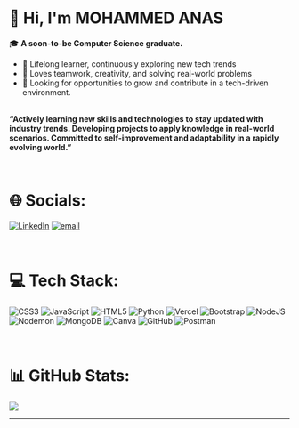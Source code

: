 <br><br>
# 👋 Hi, I'm MOHAMMED ANAS


🎓 **A soon-to-be Computer Science graduate.**  
- 🧠 Lifelong learner, continuously exploring new tech trends
- 🤝 Loves teamwork, creativity, and solving real-world problems
- 🌟 Looking for opportunities to grow and contribute in a tech-driven environment. <br><br>


**“Actively learning new skills and technologies to stay updated with industry trends. Developing projects to apply knowledge in real-world scenarios. Committed to self-improvement and adaptability in a rapidly evolving world.”**

<br>

# 🌐 Socials:
[![LinkedIn](https://img.shields.io/badge/LinkedIn-%230077B5.svg?logo=linkedin&logoColor=white)](https://linkedin.com/in/mohammedanas16) [![email](https://img.shields.io/badge/Email-D14836?logo=gmail&logoColor=white)](mailto:anasali0029) 


<br>

# 💻 Tech Stack:
![CSS3](https://img.shields.io/badge/css3-%231572B6.svg?style=for-the-badge&logo=css3&logoColor=white) ![JavaScript](https://img.shields.io/badge/javascript-%23323330.svg?style=for-the-badge&logo=javascript&logoColor=%23F7DF1E) ![HTML5](https://img.shields.io/badge/html5-%23E34F26.svg?style=for-the-badge&logo=html5&logoColor=white) ![Python](https://img.shields.io/badge/python-3670A0?style=for-the-badge&logo=python&logoColor=ffdd54) ![Vercel](https://img.shields.io/badge/vercel-%23000000.svg?style=for-the-badge&logo=vercel&logoColor=white) ![Bootstrap](https://img.shields.io/badge/bootstrap-%238511FA.svg?style=for-the-badge&logo=bootstrap&logoColor=white) ![NodeJS](https://img.shields.io/badge/node.js-6DA55F?style=for-the-badge&logo=node.js&logoColor=white) ![Nodemon](https://img.shields.io/badge/NODEMON-%23323330.svg?style=for-the-badge&logo=nodemon&logoColor=%BBDEAD) ![MongoDB](https://img.shields.io/badge/MongoDB-%234ea94b.svg?style=for-the-badge&logo=mongodb&logoColor=white) ![Canva](https://img.shields.io/badge/Canva-%2300C4CC.svg?style=for-the-badge&logo=Canva&logoColor=white) ![GitHub](https://img.shields.io/badge/github-%23121011.svg?style=for-the-badge&logo=github&logoColor=white) ![Postman](https://img.shields.io/badge/Postman-FF6C37?style=for-the-badge&logo=postman&logoColor=white)


<br>

# 📊 GitHub Stats:

![](https://github-readme-stats.vercel.app/api/top-langs/?username=itz-anas&theme=dark&hide_border=false&include_all_commits=false&count_private=false&layout=compact)

---
